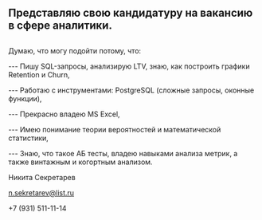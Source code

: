 ## <h2>Представляю свою кандидатуру на вакансию в сфере аналитики.<h2>

Думаю, что могу подойти потому, что:
 
  --- Пишу SQL-запросы, анализирую LTV, знаю, как построить графики Retention и Churn,
 
  --- Работаю с инструментами: PostgreSQL (сложные запросы, оконные функции),
 
  --- Прекрасно владею MS Excel,
  
  --- Имею понимание теории вероятностей и математической статистики,
  
  --- Знаю, что такое АБ тесты, владею навыками анализа метрик, а также винтажным и когортным анализом.

Никита Секретарев

n.sekretarev@list.ru

+7 (931) 511-11-14
